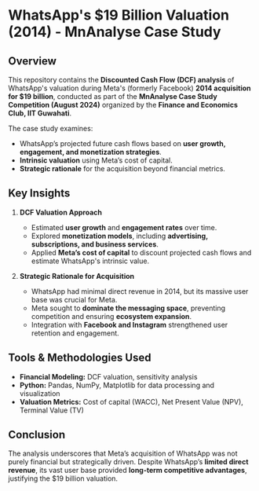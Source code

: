 # WhatsApp's $19 Billion Valuation (2014) - MnAnalyse Case Study

## Overview
This repository contains the **Discounted Cash Flow (DCF) analysis** of WhatsApp's valuation during Meta's (formerly Facebook) **2014 acquisition for $19 billion**, conducted as part of the **MnAnalyse Case Study Competition (August 2024)** organized by the **Finance and Economics Club, IIT Guwahati**.

The case study examines:
- WhatsApp’s projected future cash flows based on **user growth, engagement, and monetization strategies**.
- **Intrinsic valuation** using Meta’s cost of capital.
- **Strategic rationale** for the acquisition beyond financial metrics.

## Key Insights
1. **DCF Valuation Approach**
   - Estimated **user growth** and **engagement rates** over time.
   - Explored **monetization models**, including **advertising, subscriptions, and business services**.
   - Applied **Meta’s cost of capital** to discount projected cash flows and estimate WhatsApp's intrinsic value.

2. **Strategic Rationale for Acquisition**
   - WhatsApp had minimal direct revenue in 2014, but its massive user base was crucial for Meta.
   - Meta sought to **dominate the messaging space**, preventing competition and ensuring **ecosystem expansion**.
   - Integration with **Facebook and Instagram** strengthened user retention and engagement.

## Tools & Methodologies Used
- **Financial Modeling:** DCF valuation, sensitivity analysis
- **Python:** Pandas, NumPy, Matplotlib for data processing and visualization
- **Valuation Metrics:** Cost of capital (WACC), Net Present Value (NPV), Terminal Value (TV)

## Conclusion
The analysis underscores that Meta’s acquisition of WhatsApp was not purely financial but strategically driven. Despite WhatsApp’s **limited direct revenue**, its vast user base provided **long-term competitive advantages**, justifying the $19 billion valuation.


